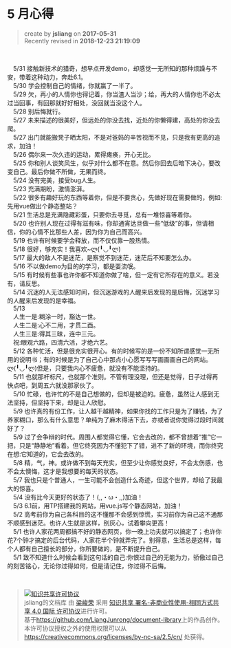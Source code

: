 # 5 月心得

> create by **jsliang** on **2017-05-31**  
> Recently revised in **2018-12-23 21:19:09**

<br>

&emsp;5/31 接触新技术的猎奇，想早点开发demo，却感觉一无所知的那种烦躁与不安，带着这种动力，奔赴6.1。  
&emsp;5/30 学会控制自己的情绪，你就赢了一半了。  
&emsp;5/29 欠，再小的人情你也得记着，你当渣人当沙；给，再大的人情你也不必太过当回事，有回那就好好相处，没回就当没这个人。  
&emsp;5/28 别后悔就行。  
&emsp;5/27 未来描述的很美好，但远处的你没去找，近处的你懒得建，高处的你没去爬。  
&emsp;5/27 出门就能搬凳子晒太阳，不是对爸妈的辛苦视而不见，只是我有更高的追求，加油！  
&emsp;5/26 偶尔来一次久违的运动，累得瘫痪，开心无比。  
&emsp;5/25 你和别人谈笑风生，似乎对什么都不在意。然后你回去后暗下决心，要改变自己。最后你做不所做，无果而终。  
&emsp;5/24 没有完美，接受bug人生。  
&emsp;5/23 充满期盼，激情澎湃。  
&emsp;5/22 很多有趣好玩的东西等着你，但是不要贪心，先做好现在需要做的，例如:先用vue做出个静态整站？  
&emsp;5/21 生活总是充满隐藏彩蛋，只要你去寻觅，总有一堆惊喜等着你。  
&emsp;5/20 也许别人现在过得有滋有味，你却通宵达旦做一些“低级”的事，但请相信，你的心情不比那些人差，因为你为自己而高兴。  
&emsp;5/19 也许有时候要学会释放，而不仅仅靠一股热情。  
&emsp;5/18 很好，够充实！我喜欢~ლ(╹◡╹ლ)  
&emsp;5/17 最大的敌人不是迷茫，是察觉不到迷茫，迷茫后不知要怎么办。  
&emsp;5/16 不以做demo为目的的学习，都是耍流氓。  
&emsp;5/15 有时候有些事也许你都不知道你做了啥，但一定有它所存在的意义。若没有，请反思。  
&emsp;5/14 沉迷的人无法感知时间，但沉迷游戏的人醒来后发现的是后悔，沉迷学习的人醒来后发现的是幸福。  
&emsp;5/13   
&emsp;人生一是:糊涂一时，豁达一世。  
&emsp;人生二是:心不二用，才贯二酉。  
&emsp;人生三是:得其三昧，连中三元。  
&emsp;祝:眼观六路，四清六活，才绝六艺。  
&emsp;5/12 各种忙活，但是很充实很开心。有的时候写的是一份不知所谓感觉一无所用的说明书；有的时候是为了自己心中那点小心愿写写写画画画自己的网站。ლ(╹◡╹ლ)但是，只要我内心不疲惫，就没有不能坚持的。  
&emsp;5/11 也就那杆标尺，也就那个准则。不管有理没理，但还是觉得，日子过得再快点吧，到周五六就没那家伙了。  
&emsp;5/10 忙碌，也许忙的不是自己想做的，但却是被迫的。疲惫，虽然让人感到无法坚持，但坚持下来，却是让人欣慰。  
&emsp;5/9 也许真的有份工作，让人越干越精神，如果你找的工作只是为了赚钱，为了养家糊口，那么有什么意思？单纯为了麻木得活下去，亦或者说你觉得过段时间就好了？  
&emsp;5/9 过了会争辩的时代。周围人都觉得它懂，它会去改的，都不曾想着“推”它一把，只是“静静地”看着。但它终究因为不懂犯下了错，进不了新的环境，而你终究在想:它知道的，它会去改的。  
&emsp;5/8 精，气，神。或许做不到每天充实，但至少让你感觉良好，不会太伤感，也不会太懊悔，这才是我想要的每天的状态。  
&emsp;5/7 我也只是个普通人，一生可能不会创造什么奇迹，但这个世界，却给了我最大的惊喜。  
&emsp;5/4 没有比今天更好的状态了！(,,・ω・,,)加油！  
&emsp;5/3 6.1前，用TP搭建我的网站，用vue.js写个静态网站，加油！  
&emsp;5/2 高考前你为自己各科目的这不懂那不会感到惊慌，实习前你为自己这不通那不顺感到迷茫。也许人生就是这样，别灰心，试着攀向更高！  
&emsp;5/1 也许人家花两周都搞不好的静态网页，你一晚上功夫就可以搞定了；也许你花7个钟才搞定的后台代码，人家花半个钟就弄完了。别得意，生活总是这样，每个人都有自己擅长的部分，你所要做的，是不断提升自己。  
&emsp;5/1 致不知道什么时候会看到这句话的自己:你恨过自己的无能为力，骄傲过自己的刻苦铭心，无论你过得如何，但是请记住，你过得不后悔。  

<br>

> <a rel="license" href="http://creativecommons.org/licenses/by-nc-sa/4.0/"><img alt="知识共享许可协议" style="border-width:0" src="https://i.creativecommons.org/l/by-nc-sa/4.0/88x31.png" /></a><br /><span xmlns:dct="http://purl.org/dc/terms/" property="dct:title">jsliang的文档库</span> 由 <a xmlns:cc="http://creativecommons.org/ns#" href="https://github.com/LiangJunrong/document-library" property="cc:attributionName" rel="cc:attributionURL">梁峻荣</a> 采用 <a rel="license" href="http://creativecommons.org/licenses/by-nc-sa/4.0/">知识共享 署名-非商业性使用-相同方式共享 4.0 国际 许可协议</a>进行许可。<br />基于<a xmlns:dct="http://purl.org/dc/terms/" href="https://github.com/LiangJunrong/document-library" rel="dct:source">https://github.com/LiangJunrong/document-library</a>上的作品创作。<br />本许可协议授权之外的使用权限可以从 <a xmlns:cc="http://creativecommons.org/ns#" href="https://creativecommons.org/licenses/by-nc-sa/2.5/cn/" rel="cc:morePermissions">https://creativecommons.org/licenses/by-nc-sa/2.5/cn/</a> 处获得。